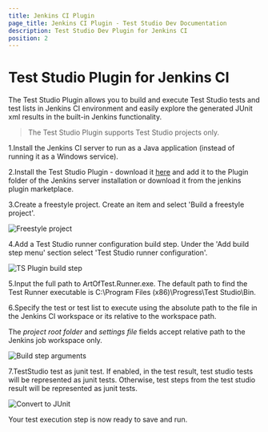 ```yaml
---
title: Jenkins CI Plugin
page_title: Jenkins CI Plugin - Test Studio Dev Documentation
description: Test Studio Dev Plugin for Jenkins CI
position: 2
---
```

# Test Studio Plugin for Jenkins CI

The Test Studio Plugin allows you to build and execute Test Studio tests and test lists in Jenkins CI environment and easily explore the generated JUnit xml results in the built-in Jenkins functionality.

>The Test Studio Plugin supports Test Studio projects only.

1.Install the Jenkins CI server to run as a Java application (instead of running it as a Windows service).

2.Install the Test Studio Plugin - download it <a href="/downloads/Jenkins_Plugin_TeststudioDev.zip" target="_blank">here</a> and add it to the Plugin folder of the Jenkins server installation or download it from the jenkins plugin marketplace.

3.Create a freestyle project. Create an item and select 'Build a freestyle project'.

![Freestyle project][2]

4.Add a Test Studio runner configuration build step. Under the 'Add build step menu' section select 'Test Studio runner configuration'.

![TS Plugin build step][3]

5.Input the full path to ArtOfTest.Runner.exe. The default path to find the Test Runner executable is C:\Program Files (x86)\Progress\Test Studio\Bin.

6.Specify the test or test list to execute using the absolute path to the file in the Jenkins CI workspace or its relative to the workspace path.

The *project root folder* and *settings file* fields accept relative path to the Jenkins job workspace only.

![Build step arguments][4]

7.TestStudio test as junit test. If enabled, in the test result, test studio tests will be represented as junit tests. Otherwise, test steps from the test studio result will be represented as junit tests.

![Convert to JUnit][5]

Your test execution step is now ready to save and run.

[1]: images/ciplugin/fig1.png
[2]: images/ciplugin/fig2.png
[3]: images/ciplugin/fig3.png
[4]: images/ciplugin/fig4.png
[5]: images/ciplugin/fig5.png